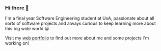 ### Hi there 👋

I'm a final year Software Engineering student at UoA, passionate about all sorts of software projects and always curious to keep learning more about this big wide world :grinning:

Visit my [web portfolio](https://serenalau.me) to find out more about me and some projects I'm working on!
<!--
**serenalau272/serenalau272** is a ✨ _special_ ✨ repository because its `README.md` (this file) appears on your GitHub profile.

Here are some ideas to get you started:

- 🔭 I’m currently working on ...
- 🌱 I’m currently learning ...
- 👯 I’m looking to collaborate on ...
- 🤔 I’m looking for help with ...
- 💬 Ask me about ...
- 📫 How to reach me: ...
- 😄 Pronouns: ...
- ⚡ Fun fact: ...
-->
